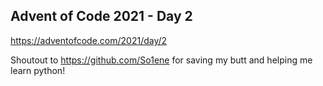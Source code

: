 ## Advent of Code 2021 - Day 2 ##

https://adventofcode.com/2021/day/2


Shoutout to https://github.com/So1ene for saving my butt and helping me learn python! 
